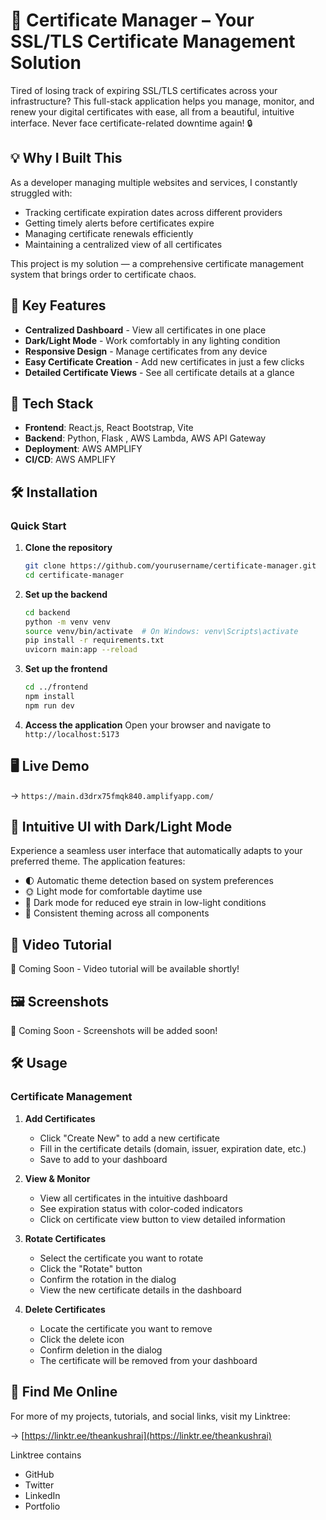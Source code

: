 # 📜 Certificate Manager – Your SSL/TLS Certificate Management Solution

Tired of losing track of expiring SSL/TLS certificates across your infrastructure? This full-stack application helps you manage, monitor, and renew your digital certificates with ease, all from a beautiful, intuitive interface. Never face certificate-related downtime again! 🔒

## 💡 Why I Built This

As a developer managing multiple websites and services, I constantly struggled with:
- Tracking certificate expiration dates across different providers
- Getting timely alerts before certificates expire
- Managing certificate renewals efficiently
- Maintaining a centralized view of all certificates

This project is my solution — a comprehensive certificate management system that brings order to certificate chaos.

## 🚀 Key Features

- **Centralized Dashboard** - View all certificates in one place
- **Dark/Light Mode** - Work comfortably in any lighting condition
- **Responsive Design** - Manage certificates from any device
- **Easy Certificate Creation** - Add new certificates in just a few clicks
- **Detailed Certificate Views** - See all certificate details at a glance

## 🧰 Tech Stack

- **Frontend**: React.js, React Bootstrap, Vite
- **Backend**: Python, Flask , AWS Lambda, AWS API Gateway
- **Deployment**: AWS AMPLIFY
- **CI/CD**: AWS AMPLIFY

## 🛠️ Installation

### Quick Start

1. **Clone the repository**
   ```bash
   git clone https://github.com/yourusername/certificate-manager.git
   cd certificate-manager
   ```

2. **Set up the backend**
   ```bash
   cd backend
   python -m venv venv
   source venv/bin/activate  # On Windows: venv\Scripts\activate
   pip install -r requirements.txt
   uvicorn main:app --reload
   ```

3. **Set up the frontend**
   ```bash
   cd ../frontend
   npm install
   npm run dev
   ```

4. **Access the application**
   Open your browser and navigate to `http://localhost:5173`

## 🖥️ Live Demo

→ `https://main.d3drx75fmqk840.amplifyapp.com/`

## 📱 Intuitive UI with Dark/Light Mode

Experience a seamless user interface that automatically adapts to your preferred theme. The application features:

- 🌓 Automatic theme detection based on system preferences
- 🌞 Light mode for comfortable daytime use
- 🌙 Dark mode for reduced eye strain in low-light conditions
- 🎨 Consistent theming across all components

## 🎥 Video Tutorial

🚧 Coming Soon - Video tutorial will be available shortly!

## 🖼️ Screenshots

🚧 Coming Soon - Screenshots will be added soon!

## 🛠️ Usage

### Certificate Management
1. **Add Certificates**
   - Click "Create New" to add a new certificate
   - Fill in the certificate details (domain, issuer, expiration date, etc.)
   - Save to add to your dashboard

2. **View & Monitor**
   - View all certificates in the intuitive dashboard
   - See expiration status with color-coded indicators
   - Click on certificate view button to view detailed information

3. **Rotate Certificates**
   - Select the certificate you want to rotate
   - Click the "Rotate" button
   - Confirm the rotation in the dialog
   - View the new certificate details in the dashboard

4. **Delete Certificates**
   - Locate the certificate you want to remove
   - Click the delete icon
   - Confirm deletion in the dialog
   - The certificate will be removed from your dashboard

## 🔗 Find Me Online

For more of my projects, tutorials, and social links, visit my Linktree:

→ [https://linktr.ee/theankushrai](https://linktr.ee/theankushrai)

Linktree contains
- GitHub
- Twitter
- LinkedIn
- Portfolio
